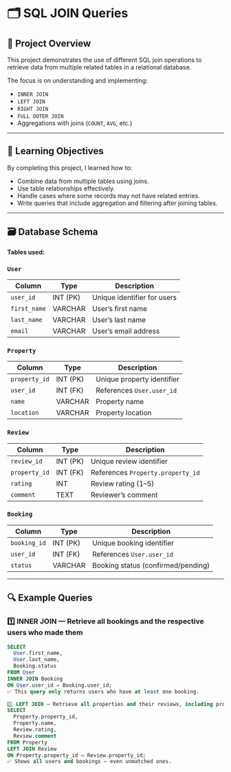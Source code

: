 # 🗂 SQL JOIN Queries

## 📘 Project Overview
This project demonstrates the use of different SQL join operations to retrieve data from multiple related tables in a relational database.

The focus is on understanding and implementing:
- `INNER JOIN`
- `LEFT JOIN`
- `RIGHT JOIN`
- `FULL OUTER JOIN`
- Aggregations with joins (`COUNT`, `AVG`, etc.)

---

## 🧠 Learning Objectives
By completing this project, I learned how to:
- Combine data from multiple tables using joins.
- Use table relationships effectively.
- Handle cases where some records may not have related entries.
- Write queries that include aggregation and filtering after joining tables.

---

## 🗃 Database Schema

**Tables used:**

### `User`
| Column        | Type        | Description                  |
|----------------|-------------|-------------------------------|
| `user_id`      | INT (PK)    | Unique identifier for users   |
| `first_name`   | VARCHAR     | User’s first name             |
| `last_name`    | VARCHAR     | User’s last name              |
| `email`        | VARCHAR     | User’s email address          |

### `Property`
| Column         | Type        | Description                     |
|----------------|-------------|----------------------------------|
| `property_id`  | INT (PK)    | Unique property identifier       |
| `user_id`      | INT (FK)    | References `User.user_id`        |
| `name`         | VARCHAR     | Property name                    |
| `location`     | VARCHAR     | Property location                |

### `Review`
| Column         | Type        | Description                        |
|----------------|-------------|-------------------------------------|
| `review_id`    | INT (PK)    | Unique review identifier            |
| `property_id`  | INT (FK)    | References `Property.property_id`   |
| `rating`       | INT         | Review rating (1–5)                |
| `comment`      | TEXT        | Reviewer’s comment                 |

### `Booking`
| Column         | Type        | Description                        |
|----------------|-------------|-------------------------------------|
| `booking_id`   | INT (PK)    | Unique booking identifier           |
| `user_id`      | INT (FK)    | References `User.user_id`           |
| `status`       | VARCHAR     | Booking status (confirmed/pending)  |

---

## 🔍 Example Queries

### 1️⃣ INNER JOIN — Retrieve all bookings and the respective users who made them
```sql
SELECT 
  User.first_name, 
  User.last_name, 
  Booking.status
FROM User
INNER JOIN Booking 
ON User.user_id = Booking.user_id;
✅ This query only returns users who have at least one booking.

2️⃣ LEFT JOIN — Retrieve all properties and their reviews, including properties with no reviews
SELECT 
  Property.property_id, 
  Property.name, 
  Review.rating, 
  Review.comment
FROM Property
LEFT JOIN Review 
ON Property.property_id = Review.property_id;
✅ Shows all users and bookings — even unmatched ones.
